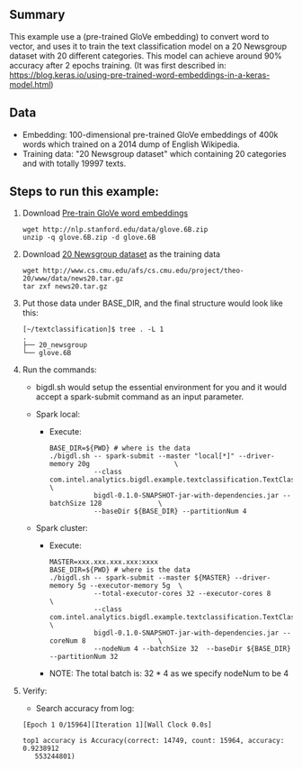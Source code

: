 ## Summary
 This example use a (pre-trained GloVe embedding) to convert word to vector,
 and uses it to train the text classification model on a 20 Newsgroup dataset
 with 20 different categories. This model can achieve around 90% accuracy after 2 epochs training.
(It was first described in: https://blog.keras.io/using-pre-trained-word-embeddings-in-a-keras-model.html)
## Data
* Embedding: 100-dimensional pre-trained GloVe embeddings of 400k words which trained on a 2014 dump of English Wikipedia.
* Training data: "20 Newsgroup dataset" which containing 20 categories and with totally 19997 texts.

## Steps to run this example:
1.  Download [Pre-train GloVe word embeddings](http://nlp.stanford.edu/data/glove.6B.zip)

    ```shell
    wget http://nlp.stanford.edu/data/glove.6B.zip
    unzip -q glove.6B.zip -d glove.6B
    ```

2.  Download [20 Newsgroup dataset](http://www.cs.cmu.edu/afs/cs.cmu.edu/project/theo-20/www/data/news20.html) as the training data

    ```shell
    wget http://www.cs.cmu.edu/afs/cs.cmu.edu/project/theo-20/www/data/news20.tar.gz
    tar zxf news20.tar.gz
    ```

3.  Put those data under BASE_DIR, and the final structure would look like this:

    ```
    [~/textclassification]$ tree . -L 1
    .
    ├── 20_newsgroup
    └── glove.6B
    ```

4.  Run the commands:
    * bigdl.sh would setup the essential environment for you and it would accept a spark-submit command as an input parameter.
    * Spark local:
      * Execute:

        ```shell
        BASE_DIR=${PWD} # where is the data
        ./bigdl.sh -- spark-submit --master "local[*]" --driver-memory 20g                     \
                   --class com.intel.analytics.bigdl.example.textclassification.TextClassifier \
                   bigdl-0.1.0-SNAPSHOT-jar-with-dependencies.jar --batchSize 128              \
                   --baseDir ${BASE_DIR} --partitionNum 4
        ```

    * Spark cluster:
      * Execute:

        ```shell
        MASTER=xxx.xxx.xxx.xxx:xxxx
        BASE_DIR=${PWD} # where is the data
        ./bigdl.sh -- spark-submit --master ${MASTER} --driver-memory 5g --executor-memory 5g  \
                   --total-executor-cores 32 --executor-cores 8                                \
                   --class com.intel.analytics.bigdl.example.textclassification.TextClassifier \
                   bigdl-0.1.0-SNAPSHOT-jar-with-dependencies.jar --coreNum 8                  \
                   --nodeNum 4 --batchSize 32  --baseDir ${BASE_DIR} --partitionNum 32
        ```

      * NOTE: The total batch is: 32 * 4 as we specify nodeNum to be 4

4. Verify:
   * Search accuracy from log:
   ``` 
   [Epoch 1 0/15964][Iteration 1][Wall Clock 0.0s]
   
   top1 accuracy is Accuracy(correct: 14749, count: 15964, accuracy: 0.9238912
      553244801)
